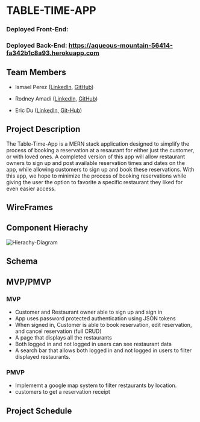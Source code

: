 # TABLE-TIME-APP

### Deployed Front-End:

### Deployed Back-End: https://aqueous-mountain-56414-fa342b1c8a93.herokuapp.com

## Team Members
- Ismael Perez ([LinkedIn](https://www.linkedin.com/in/ismaelperez13/), [GitHub]( https://github.com/iperez08))

- Rodney Amadi ([LinkedIn](https://www.linkedin.com/in/rodney-amadi-38a570316/), [GitHub](https://github.com/Daroo22))

- Eric Du ([LinkedIn](https://www.linkedin.com/in/eric-du-975a32272/?utm_source=share&utm_campaign=share_via&utm_content=profile&utm_medium=ios_app), [Git-Hub](https://github.com/seahoop))

## Project Description 

The Table-Time-App is a MERN stack application designed to simplify the process of booking a reservation at a resaurant for either just the customer, or with loved ones. A completed version of this app will allow restaurant owners to sign up and post available reservation times and dates on the app, while allowing customers to sign up and book these reservations. With this app, we hope to minimize the process of booking reservations while giving the user the option to favorite a specific restaurant they liked for even easier access.


## WireFrames


## Component Hierachy
![Hierachy-Diagram](./src/assets/ReadMe-Imgs/Screenshot%202024-08-31%20at%205.03.31 PM.png)



## Schema


## MVP/PMVP

### MVP

* Customer and Restaurant owner able to sign up and sign in
* App uses password protected authentication using JSON tokens
* When signed in, Customer is able to book reservation, edit reservation, and cancel reservation (full CRUD)
* A page that displays all the restaurants
* Both logged in and not logged in users can see restaurant data
* A search bar that allows both logged in and not logged in users to filter displayed restaurants.

### PMVP
* Implememt a google map system to filter restaurants by location.
* customers to get a reservation receipt

## Project Schedule












